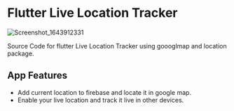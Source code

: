 # Flutter Live Location Tracker

![Screenshot_1643912331](https://user-images.githubusercontent.com/96260230/152422414-71c62608-37b8-465c-9146-29b4536c360f.png)

Source Code for flutter Live Location Tracker using goooglmap and location package.<br>

## App Features
- Add current location to firebase and locate it in google map.<br>
- Enable your live location and track it live in other devices.<br><br>



